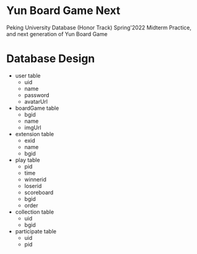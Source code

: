 # Yun Board Game Next
 Peking University Database (Honor Track) Spring'2022 Midterm Practice,
 and next generation of Yun Board Game

# Database Design

- user table
    - uid
    - name
    - password
    - avatarUrl
- boardGame table
    - bgid
    - name
    - imgUrl
- extension table
    - exid
    - name
    - bgid
- play table
    - pid
    - time
    - winnerid
    - loserid
    - scoreboard
    - bgid
    - order
- collection table
    - uid
    - bgid
- participate table
    - uid
    - pid